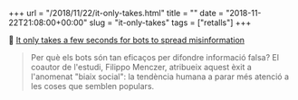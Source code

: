 +++
url = "/2018/11/22/it-only-takes.html"
title = ""
date = "2018-11-22T21:08:00+00:00"
slug = "it-only-takes"
tags = ["retalls"]
+++

📎 [It only takes a few seconds for bots to spread misinformation](https://arstechnica.com/science/2018/11/study-it-only-takes-a-few-seconds-for-bots-to-spread-misinformation/)

> Per què els bots són tan eficaços per difondre informació falsa? El coautor de l'estudi, Filippo Menczer, atribueix aquest èxit a l'anomenat "biaix social": la tendència humana a parar més atenció a les coses que semblen populars.
